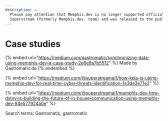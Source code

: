 ```yaml
---
description: >-
  Please pay attention that Memphis.dev is no longer supported officially by the
  Superstream (formerly Memphis.dev. team) and was released to the public.
---
```


# Case studies

{% embed url="https://medium.com/gastromatic/synchronizing-data-using-memphis-dev-a-case-study-2e6e9a7b5512" %}
Made by Gastromatic.de
{% endembed %}

{% embed url="https://medium.com/@superstreamai1/how-kela-is-using-memphis-dev-for-real-time-cyber-threats-identification-1e3de3e71e2" %}

{% embed url="https://medium.com/@superstreamai1/memphis-dev-how-dstny-is-building-the-future-of-in-house-communication-using-memphis-dev-94e577924a0e" %}

Search terms: Gastromatic, gastromatic
